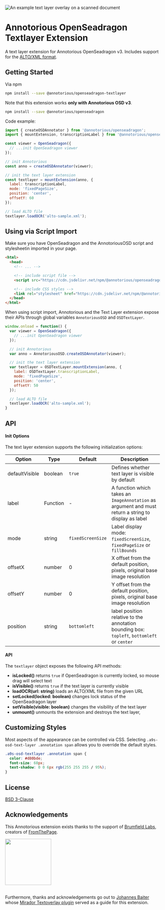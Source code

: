 ![An example text layer overlay on a scanned document](https://raw.githubusercontent.com/annotorious/annotorious-v3-extensions/main/annotorious-osd-textlayer/screenshot.jpg "An example text layer overlay on a scanned document")

# Annotorious OpenSeadragon Textlayer Extension

A text layer extension for Annotorious OpenSeadragon v3. Includes support for the [ALTO/XML format](https://www.loc.gov/standards/alto/).

## Getting Started

Via npm

```sh
npm install --save @annotorious/openseadragon-textlayer
```

Note that this extension works __only with Annotorious OSD v3__.

```sh
npm install --save @annotorious/openseadragon
```

Code example:

```js
import { createOSDAnnotator } from '@annotorious/openseadragon';
import { mountExtension, transcriptionLabel } from '@annotorious/openseadragon-textlayer';

const viewer = OpenSeadragon({
  // ...init OpenSeadragon viewer
});

// init Annotorious 
const anno = createOSDAnnotator(viewer);

// init the text layer extension 
const textlayer = mountExtension(anno, {
  label: transcriptionLabel,
  mode: 'fixedPageSize',
  position: 'center',
  offsetY: 60
});

// load ALTO file
textlayer.loadOCR('alto-sample.xml');
```

## Using via Script Import

Make sure you have OpenSeadragon and the AnnotoriousOSD script and stylesheetin imported in your page.

```html
<html>
  <head>
    <!-- ... -->

    <!-- include script file -->
    <script src="https://cdn.jsdelivr.net/npm/@annotorious/openseadragon-textlayer@latest/dist/annotorious-openseadragon-textlayer.js"></script>

    <!-- include CSS styles -->
    <link rel="stylesheet" href="https://cdn.jsdelivr.net/npm/@annotorious/openseadragon-textlayer@latest/dist/annotorious-openseadragon-textlayer.css">
  </head>
</html>
```

When using script import, Annotorious and the Text Layer extension expose their APIs through
global variables `AnnotoriousOSD` and `OSDTextLayer`.

```js
window.onload = function() {
  var viewer = OpenSeadragon({
    // ...init OpenSeadragon viewer
  });

  // init Annotorious
  var anno = AnnotoriousOSD.createOSDAnnotator(viewer);

  // init the text layer extension
  var textlayer = OSDTextLayer.mountExtension(anno, {
    label: OSDTextLayer.transcriptionLabel,
    mode: 'fixedPageSize',
    position: 'center',
    offsetY: 50
  });

  // load ALTO file
  textlayer.loadOCR('alto-sample.xml');
}
```

## API

#### Init Options

The text layer extension supports the following initialization options:

| Option         | Type     | Default           | Description                                                                                          |
|----------------|----------|-------------------|------------------------------------------------------------------------------------------------------|
| defaultVisible | boolean  | `true`            | Defines whether text layer is visible by default                                                     |   
| label          | Function | -                 | A function which takes an `ImageAnnotation` as argument and must return a string to display as label |
| mode           | string   | `fixedScreenSize` | Label display mode: `fixedScreenSize`, `fixedPageSize` or `fillBounds`                               |
| offsetX        | number   | 0                 | X offset from the default position, pixels, original base image resolution                           |
| offsetY        | number   | 0                 | Y offset from the default position, pixels, original base image resolution                           |
| position       | string   | `bottomleft`      | label position relative to the annotation bounding box: `topleft`, `bottomleft` or `center`          |

#### API

The `textlayer` object exposes the following API methods:

- __isLocked()__ returns `true` if OpenSeadragon is currently locked, so mouse drag will select text
- __isVisible()__ returns `true` if the text layer is currently visible
- __loadOCR(url: string)__ loads an ALTO/XML file from the given URL
- __setLocked(locked: boolean)__ changes lock status of the OpenSeadragon layer
- __setVisible(visible: boolean)__ changes the visibility of the text layer
- __unmount()__ unmounts the extension and destroys the text layer‚

## Customizing Styles

Most aspects of the appearance can be controlled via CSS. Selecting
`.a9s-osd-text-layer .annotation span` allows you to override the default
styles.

```css
.a9s-osd-textlayer .annotation span {
  color: #d80bde;
  font-size: 60px;
  text-shadow: 0 0 6px rgb(255 255 255 / 95%);
}
```

## License

[BSD 3-Clause](https://github.com/annotorious/annotorious-v3-extensions/blob/main/annotorious-osd-textlayer/LICENSE)

## Acknowledgements

This Annotorious extension exists thanks to the support of [Brumfield Labs](https://www.brumfieldlabs.com/),
creators of [FromThePage](https://fromthepage.com/).

<a href="https://fromthepage.com/">
<img src="https://raw.githubusercontent.com/annotorious/annotorious-v3-extensions/main/annotorious-osd-textlayer/fromthepage_logo.jpg" style="width: 150px" /></a><br/><br/>

Furthermore, thanks and acknowledgements go out to [Johannes Baiter](https://github.com/jbaiter) whose
[Mirador Textoverlay plugin](https://github.com/dbmdz/mirador-textoverlay) served as a guide
for this extension.

